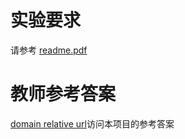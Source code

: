 # 实验要求
请参考 [readme.pdf](./readme.pdf)  

# 教师参考答案
[domain relative url](engintime/cp-vscode/teachers-packet/Lab03.git)访问本项目的参考答案